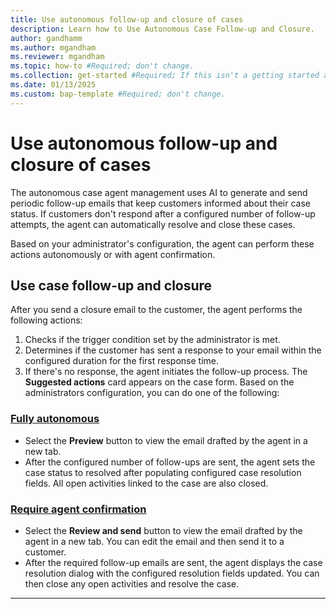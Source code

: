 ```yaml
---
title: Use autonomous follow-up and closure of cases
description: Learn how to Use Autonomous Case Follow-up and Closure.
author: gandhamm
ms.author: mgandham
ms.reviewer: mgandham
ms.topic: how-to #Required; don't change.
ms.collection: get-started #Required; If this isn't a getting started article, don't remove the attribute, but leave the value blank. The values for this attribute will be updated over time.
ms.date: 01/13/2025
ms.custom: bap-template #Required; don't change.
---
```


# Use autonomous follow-up and closure of cases

The autonomous case agent management uses AI to generate and send periodic follow-up emails that keep customers informed about their case status. If customers don't respond after a configured number of follow-up attempts, the agent can automatically resolve and close these cases.

Based on your administrator's configuration, the agent can perform these actions autonomously or with agent confirmation.

## Use case follow-up and closure

After you send a closure email to the customer, the agent performs the following actions:

1. Checks if the trigger condition set by the administrator is met.
2. Determines if the customer has sent a response to your email within the configured duration for the first response time.
3. If there's no response, the agent initiates the follow-up process. The **Suggested actions** card appears on the case form. Based on the administrators configuration, you can do one of the following:


  ### [Fully autonomous](#tab/fullyautonomous)
  
   - Select the **Preview** button to view the email drafted by the agent in a new tab.
   - After the configured number of follow-ups are sent, the agent sets the case status to resolved after populating configured case resolution fields. All open activities linked to the case are also closed.

  ### [Require agent confirmation](#tab/requireagentconfirmation)

   - Select the **Review and send** button to view the email drafted by the agent in a new tab. You can edit the email and then send it to a customer.
   - After the required follow-up emails are sent, the agent displays the case resolution dialog with the configured resolution fields updated. You can then close any open activities and resolve the case.

---
